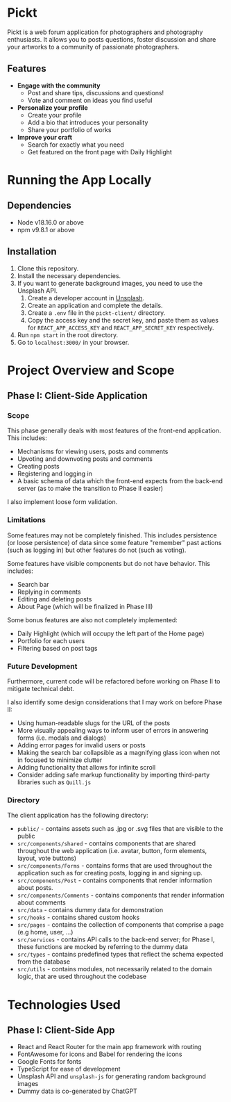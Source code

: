 # Pickt
Pickt is a web forum application for photographers and photography enthusiasts. It allows you to posts questions, foster discussion and share your artworks to a community of passionate photographers. 

## Features 
- **Engage with the community**
    - Post and share tips, discussions and questions!
    - Vote and comment on ideas you find useful
- **Personalize your profile**
    - Create your profile
    - Add a bio that introduces your personality
    - Share your portfolio of works
- **Improve your craft**
    - Search for exactly what you need
    - Get featured on the front page with Daily Highlight
    

# Running the App Locally
## Dependencies
- Node v18.16.0 or above
- npm v9.8.1 or above

## Installation
1. Clone this repository.
2. Install the necessary dependencies.
3. If you want to generate background images, you need to use the Unsplash API.
    1. Create a developer account in [Unsplash](https://unsplash.com/oauth/applications).
    2. Create an application and complete the details.
    4. Create a `.env` file in the `pickt-client/` directory.
    3. Copy the access key and the secret key, and paste them as values for `REACT_APP_ACCESS_KEY` and `REACT_APP_SECRET_KEY` respectively.
4. Run `npm start` in the root directory.
5. Go to `localhost:3000/` in your browser.

# Project Overview and Scope
## Phase I: Client-Side Application
### Scope

This phase generally deals with most features of the front-end application. This 
includes:
- Mechanisms for viewing users, posts and comments
- Upvoting and downvoting posts and comments
- Creating posts
- Registering and logging in
- A basic schema of data which the front-end expects from the back-end server
(as to make the transition to Phase II easier)

I also implement loose form validation.

### Limitations

Some features may not be completely finished. This includes persistence 
(or loose persistence) of data since some feature "remember" past actions 
(such as logging in) but other features do not (such as voting).

Some features have visible components but do not have behavior. This includes:
- Search bar
- Replying in comments
- Editing and deleting posts
- About Page (which will be finalized in Phase III)

Some bonus features are also not completely implemented:
- Daily Highlight (which will occupy the left part of the Home page)
- Portfolio for each users
- Filtering based on post tags

### Future Development

Furthermore, current code will be refactored before working on Phase II 
to mitigate technical debt.

I also identify some design considerations that I may work on before Phase II:
- Using human-readable slugs for the URL of the posts
- More visually appealing ways to inform user of errors in answering forms 
(i.e. modals and dialogs)
- Adding error pages for invalid users or posts
- Making the search bar collapsible as a magnifying glass icon when not 
in focused to minimize clutter
- Adding functionality that allows for infinite scroll
- Consider adding safe markup functionality by importing  third-party libraries such as `Quill.js`

### Directory
The client application has the following directory:
- `public/` - contains assets such as .jpg or .svg files that are visible to the public
- `src/components/shared` - contains components that are shared throughout the web application (i.e. avatar, button, form elements, layout, vote buttons)
- `src/components/Forms` - contains forms that are used throughout the application such as for creating posts, logging in and signing up.
- `src/components/Post` - contains components that render information about posts.
- `src/components/Comments` - contains components that render information about comments
- `src/data` - contains dummy data for demonstration
- `src/hooks` - contains shared custom hooks
- `src/pages` - contains the collection of components that comprise a page (e.g home, user, ...)
- `src/services` - contains API calls to the back-end server; for Phase I, these functions are mocked by referring to the dummy data
- `src/types` - contains predefined types that reflect the schema expected from the database
- `src/utils` - contains modules, not necessarily related to the domain logic, that are used throughout the codebase

# Technologies Used
## Phase I: Client-Side App
- React and React Router for the main app framework with routing
- FontAwesome for icons and Babel for rendering the icons
- Google Fonts for fonts
- TypeScript for ease of development
- Unsplash API and `unsplash-js` for generating random background images
- Dummy data is co-generated by ChatGPT
